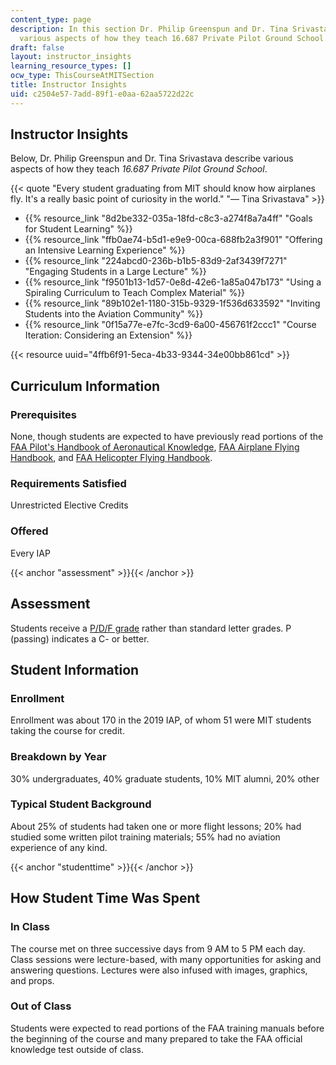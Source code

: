 ```yaml
---
content_type: page
description: In this section Dr. Philip Greenspun and Dr. Tina Srivastava describe
  various aspects of how they teach 16.687 Private Pilot Ground School.
draft: false
layout: instructor_insights
learning_resource_types: []
ocw_type: ThisCourseAtMITSection
title: Instructor Insights
uid: c2504e57-7add-89f1-e0aa-62aa5722d22c
---
```

## Instructor Insights

Below, Dr. Philip Greenspun and Dr. Tina Srivastava describe various aspects of how they teach *16.687 Private Pilot Ground School*.

{{< quote "Every student graduating from MIT should know how airplanes fly. It's a really basic point of curiosity in the world." "— Tina Srivastava" >}}

- {{% resource_link "8d2be332-035a-18fd-c8c3-a274f8a7a4ff" "Goals for Student Learning" %}}
- {{% resource_link "ffb0ae74-b5d1-e9e9-00ca-688fb2a3f901" "Offering an Intensive Learning Experience" %}}
- {{% resource_link "224abcd0-236b-b1b5-83d9-2af3439f7271" "Engaging Students in a Large Lecture" %}}
- {{% resource_link "f9501b13-1d57-0e8d-42e6-1a85a047b173" "Using a Spiraling Curriculum to Teach Complex Material" %}}
- {{% resource_link "89b102e1-1180-315b-9329-1f536d633592" "Inviting Students into the Aviation Community" %}}
- {{% resource_link "0f15a77e-e7fc-3cd9-6a00-456761f2ccc1" "Course Iteration: Considering an Extension" %}}

{{< resource uuid="4ffb6f91-5eca-4b33-9344-34e00bb861cd" >}}

## Curriculum Information

### Prerequisites

None, though students are expected to have previously read portions of the [FAA Pilot's Handbook of Aeronautical Knowledge](https://www.faa.gov/regulations_policies/handbooks_manuals/aviation/phak/), [FAA Airplane Flying Handbook](https://www.faa.gov/regulations_policies/handbooks_manuals/aviation/airplane_handbook/), and [FAA Helicopter Flying Handbook](https://www.faa.gov/regulations_policies/handbooks_manuals/aviation/helicopter_flying_handbook/).

### Requirements Satisfied

Unrestricted Elective Credits

### Offered

Every IAP

{{< anchor "assessment" >}}{{< /anchor >}}

## Assessment

Students receive a [P/D/F grade](https://registrar.mit.edu/classes-grades-evaluations/grades/grading-policies/graduate-pdf-option) rather than standard letter grades. P (passing) indicates a C- or better.

## Student Information

### Enrollment

Enrollment was about 170 in the 2019 IAP, of whom 51 were MIT students taking the course for credit.

### Breakdown by Year

30% undergraduates, 40% graduate students, 10% MIT alumni, 20% other

### Typical Student Background

About 25% of students had taken one or more flight lessons; 20% had studied some written pilot training materials; 55% had no aviation experience of any kind.

{{< anchor "studenttime" >}}{{< /anchor >}}

## How Student Time Was Spent

### In Class

The course met on three successive days from 9 AM to 5 PM each day. Class sessions were lecture-based, with many opportunities for asking and answering questions. Lectures were also infused with images, graphics, and props.

### Out of Class

Students were expected to read portions of the FAA training manuals before the beginning of the course and many prepared to take the FAA official knowledge test outside of class.